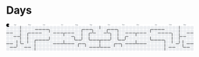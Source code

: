 # Days

<picture>
  <source media="(prefers-color-scheme: dark)" srcset="https://raw.githubusercontent.com/91Daysss/Days/output/pacman-contribution-graph-dark.svg">
  <source media="(prefers-color-scheme: light)" srcset="https://raw.githubusercontent.com/91Daysss/Days/output/pacman-contribution-graph.svg">
  <img alt="pacman contribution graph" src="https://raw.githubusercontent.com/91Daysss/Days/output/pacman-contribution-graph.svg">
</picture>

###
